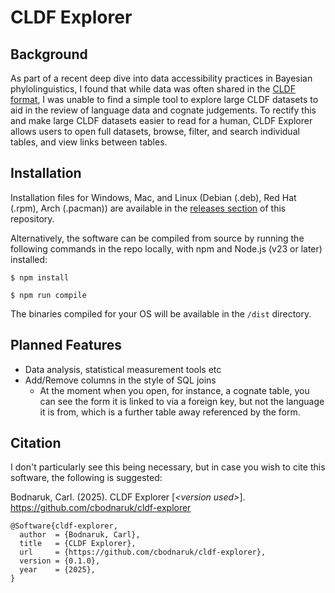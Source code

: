 # CLDF Explorer
## Background
As part of a recent deep dive into data accessibility practices in Bayesian phylolinguistics, I found that while data was often shared in the [CLDF format](https://cldf.clld.org/), I was unable to find a simple tool to explore large CLDF datasets to aid in the review of language data and cognate judgements. To rectify this and make large CLDF datasets easier to read for a human, CLDF Explorer allows users to open full datasets, browse, filter, and search individual tables, and view links between tables.

## Installation
Installation files for Windows, Mac, and Linux (Debian (.deb), Red Hat (.rpm), Arch (.pacman)) are available in the [releases section](https://github.com/cbodnaruk/cldf-explorer/releases/latest) of this repository. 

Alternatively, the software can be compiled from source by running the following commands in the repo locally, with npm and Node.js (v23 or later) installed:


```
$ npm install

$ npm run compile
```

The binaries compiled for your OS will be available in the `/dist` directory.

## Planned Features
- Data analysis, statistical measurement tools etc
- Add/Remove columns in the style of SQL joins
  - At the moment when you open, for instance, a cognate table, you can see the form it is linked to via a foreign key, but not the language it is from, which is a further table away referenced by the form.

## Citation
I don't particularly see this being necessary, but in case you wish to cite this software, the following is suggested:

Bodnaruk, Carl. (2025). CLDF Explorer [*\<version used\>*]. https://github.com/cbodnaruk/cldf-explorer

```
@Software{cldf-explorer,
  author  = {Bodnaruk, Carl},
  title   = {CLDF Explorer},
  url     = {https://github.com/cbodnaruk/cldf-explorer},
  version = {0.1.0},
  year    = {2025},
}
```